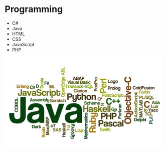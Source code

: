 # Programming

<ul>
    <li>C#</li>
    <li>Java</li>
    <li>HTML</li>
    <li>CSS</li>
    <li>JavaScript</li>
    <li>PHP</li>
</ul>

<img src="programming-languages.jpg">
